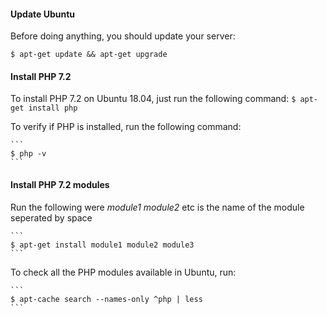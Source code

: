 #### Update Ubuntu

Before doing anything, you should update your server:
```
$ apt-get update && apt-get upgrade
```

#### Install PHP 7.2

  To install PHP 7.2 on Ubuntu 18.04, just run the following command:
    ```
    $ apt-get install php
    ```
    
  To verify if PHP is installed, run the following command:
  
    ```
    $ php -v
    ```
    
#### Install PHP 7.2 modules

  Run the following were *module1* *module2* etc is the name of the module seperated by space
   
    ```
    $ apt-get install module1 module2 module3
    ```

  To check all the PHP modules available in Ubuntu, run:
    
    ```
    $ apt-cache search --names-only ^php | less
    ```

    
